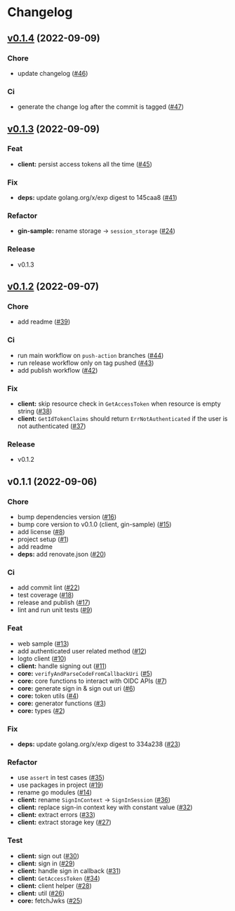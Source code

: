 # Changelog

## [v0.1.4](https://github.com/logto-io/go/compare/v0.1.3...v0.1.4) (2022-09-09)

### Chore

* update changelog ([#46](https://github.com/logto-io/go/issues/46))

### Ci

* generate the change log after the commit is tagged ([#47](https://github.com/logto-io/go/issues/47))


## [v0.1.3](https://github.com/logto-io/go/compare/v0.1.2...v0.1.3) (2022-09-09)

### Feat

* **client:** persist access tokens all the time ([#45](https://github.com/logto-io/go/issues/45))

### Fix

* **deps:** update golang.org/x/exp digest to 145caa8 ([#41](https://github.com/logto-io/go/issues/41))

### Refactor

* **gin-sample:** rename storage -> `session_storage` ([#24](https://github.com/logto-io/go/issues/24))

### Release

* v0.1.3


## [v0.1.2](https://github.com/logto-io/go/compare/v0.1.1...v0.1.2) (2022-09-07)

### Chore

* add readme ([#39](https://github.com/logto-io/go/issues/39))

### Ci

* run main workflow on `push-action` branches ([#44](https://github.com/logto-io/go/issues/44))
* run release workflow only on tag pushed ([#43](https://github.com/logto-io/go/issues/43))
* add publish workflow ([#42](https://github.com/logto-io/go/issues/42))

### Fix

* **client:** skip resource check in `GetAccessToken` when resource is empty string ([#38](https://github.com/logto-io/go/issues/38))
* **client:** `GetIdTokenClaims` should return `ErrNotAuthenticated` if the user is not authenticated ([#37](https://github.com/logto-io/go/issues/37))

### Release

* v0.1.2


## v0.1.1 (2022-09-06)

### Chore

* bump dependencies version ([#16](https://github.com/logto-io/go/issues/16))
* bump core version to v0.1.0 (client, gin-sample) ([#15](https://github.com/logto-io/go/issues/15))
* add license ([#8](https://github.com/logto-io/go/issues/8))
* project setup ([#1](https://github.com/logto-io/go/issues/1))
* add readme
* **deps:** add renovate.json ([#20](https://github.com/logto-io/go/issues/20))

### Ci

* add commit lint ([#22](https://github.com/logto-io/go/issues/22))
* test coverage ([#18](https://github.com/logto-io/go/issues/18))
* release and publish ([#17](https://github.com/logto-io/go/issues/17))
* lint and run unit tests ([#9](https://github.com/logto-io/go/issues/9))

### Feat

* web sample ([#13](https://github.com/logto-io/go/issues/13))
* add authenticated user related method ([#12](https://github.com/logto-io/go/issues/12))
* logto client ([#10](https://github.com/logto-io/go/issues/10))
* **client:** handle signing out ([#11](https://github.com/logto-io/go/issues/11))
* **core:** `verifyAndParseCodeFromCallbackUri` ([#5](https://github.com/logto-io/go/issues/5))
* **core:** core functions to interact with OIDC APIs ([#7](https://github.com/logto-io/go/issues/7))
* **core:** generate sign in & sign out uri ([#6](https://github.com/logto-io/go/issues/6))
* **core:** token utils ([#4](https://github.com/logto-io/go/issues/4))
* **core:** generator functions ([#3](https://github.com/logto-io/go/issues/3))
* **core:** types ([#2](https://github.com/logto-io/go/issues/2))

### Fix

* **deps:** update golang.org/x/exp digest to 334a238 ([#23](https://github.com/logto-io/go/issues/23))

### Refactor

* use `assert` in test cases ([#35](https://github.com/logto-io/go/issues/35))
* use packages in project ([#19](https://github.com/logto-io/go/issues/19))
* rename go modules ([#14](https://github.com/logto-io/go/issues/14))
* **client:** rename `SignInContext` -> `SignInSession` ([#36](https://github.com/logto-io/go/issues/36))
* **client:** replace sign-in context key with constant value ([#32](https://github.com/logto-io/go/issues/32))
* **client:** extract errors ([#33](https://github.com/logto-io/go/issues/33))
* **client:** extract storage key ([#27](https://github.com/logto-io/go/issues/27))

### Test

* **client:** sign out ([#30](https://github.com/logto-io/go/issues/30))
* **client:** sign in ([#29](https://github.com/logto-io/go/issues/29))
* **client:** handle sign in callback ([#31](https://github.com/logto-io/go/issues/31))
* **client:** `GetAccessToken` ([#34](https://github.com/logto-io/go/issues/34))
* **client:** client helper ([#28](https://github.com/logto-io/go/issues/28))
* **client:** util ([#26](https://github.com/logto-io/go/issues/26))
* **core:** fetchJwks ([#25](https://github.com/logto-io/go/issues/25))

